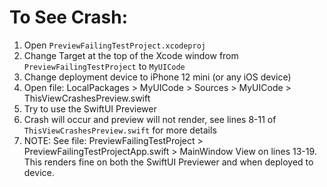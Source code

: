 # To See Crash:

1. Open `PreviewFailingTestProject.xcodeproj` 
2. Change Target at the top of the Xcode window from `PreviewFailingTestProject` to `MyUICode` 
3. Change deployment device to iPhone 12 mini (or any iOS device) 
4. Open file: LocalPackages > MyUICode > Sources > MyUICode > ThisViewCrashesPreview.swift 
5. Try to use the SwiftUI Previewer 
6. Crash will occur and preview will not render, see lines 8-11 of `ThisViewCrashesPreview.swift` for more details 
7. NOTE: See file: PreviewFailingTestProject > PreviewFailingTestProjectApp.swift > MainWindow View on lines 13-19. This renders fine on both the SwiftUI Previewer and when deployed to device.
